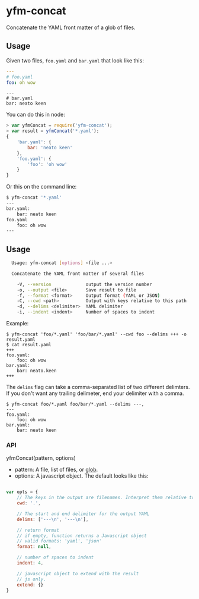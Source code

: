 # yfm-concat

Concatenate the YAML front matter of a glob of files.

## Usage

Given two files, `foo.yaml` and `bar.yaml` that look like this:

````yaml
---
# foo.yaml
foo: oh wow
````

````
---
# bar.yaml
bar: neato keen
````

You can do this in node:

````javascript
> var yfmConcat = require('yfm-concat');
> var result = yfmConcat('*.yaml');
{
    'bar.yaml': {
        bar: 'neato keen'
    },
    'foo.yaml': {
        'foo': 'oh wow'
    }
}
````

Or this on the command line:

````bash
$ yfm-concat '*.yaml'
---
bar.yaml:
    bar: neato keen
foo.yaml
    foo: oh wow
---
````

## Usage

````bash
  Usage: yfm-concat [options] <file ...>

  Concatenate the YAML front matter of several files

    -V, --version             output the version number
    -o, --output <file>       Save result to file
    -f, --format <format>     Output format (YAML or JSON)
    -C, --cwd <path>          Output with keys relative to this path
    -d, --delims <delimiter>  YAML delimiter
    -i, --indent <indent>     Number of spaces to indent
````

Example:
````
$ yfm-concat 'foo/*.yaml' 'foo/bar/*.yaml' --cwd foo --delims +++ -o result.yaml
$ cat result.yaml
+++
foo.yaml:
    foo: oh wow
bar.yaml:
    bar: neato.keen
+++
````

The `delims` flag can take a comma-separated list of  two different delimters. If you don't want any trailing delimeter, end your delimiter with a comma.

````
$ yfm-concat foo/*.yaml foo/bar/*.yaml --delims ---,
---
foo.yaml:
    foo: oh wow
bar.yaml:
    bar: neato keen
````

### API

yfmConcat(pattern, options)

* pattern: A file, list of files, or [glob](https://www.npmjs.com/package/glob).
* options: A javascript object. The default looks like this:

````javascript

var opts = {
    // The keys in the output are filenames. Interpret them relative to this
    cwd: '.',

    // The start and end delimiter for the output YAML
    delims: ['---\n', '---\n'],

    // return format
    // if empty, function returns a Javascript object
    // valid formats: 'yaml', 'json'
    format: null,

    // number of spaces to indent
    indent: 4,

    // javascript object to extend with the result
    // js only.
    extend: {}
}
````